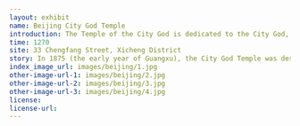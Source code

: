 ```yaml
---
layout: exhibit
name: Beijing City God Temple
introduction: The Temple of the City God is dedicated to the City God, the deity who guards the city of Beijing. There are three gates on the central axis (Temple Gate, Shun Tak Gate and Hsuan Wei Gate), as well as the Bell and Drum Tower, the Great Wei Ling Temple and the Dormitory, the two halls and the animal treatment house, the excellent pavilion, the prairie stove and the stele pavilion. Five rooms of the ancestral hall now exist. Inside the temple are the Ming Yingzong Monument and the Qing Shizong and Gaozong Monuments. There are inscriptions by the Kangxi Emperor and the Yongzheng Emperor. Later, with the demolition and planning of the Financial Street, the temple has survived in name only.The Du City God Temple Fair is one of the earliest and most lively temple fairs in Beijing. The market is held on the first, fifteenth and twenty-fifth day of each month in the old calendar. On the opening day of the market, traders gather, not only the things people use every day, but also a collection of famous products from all over the country, such as Su embroidery, Shu brocade, silk, ink and rice paper, as well as domestic and foreign exotic treasures. Merchants come not only from the four corners of the country, but also from abroad.
time: 1270
site: 33 Chengfang Street, Xicheng District
story: In 1875 (the early year of Guangxu), the City God Temple was destroyed by fire. The halls were all in ruins, the so-called city god statues of the provinces were damaged, and even the stone monuments were cracked. At the end of the Guangxu period, only three main halls were restored for spring and autumn worship. In the early years of the Republic of China, the temple was still very popular, and there were people making wishes and returning wishes for various reasons. Some people tied their arms under the elbows and tied them to a stove to make a pilgrimage; some boys "lowered" their value by putting on red clothes, red trousers, heavy powder and two tiny buns, dressed as girls, and came to pay their respects one step at a time or three steps at a time. Although there were believers and incense, the temple fair was no longer held. As society developed, the temple fair at the Capital City God Temple gradually declined and was replaced at the Guoguo Temple in Guang'anmen. 
index_image_url: images/beijing/1.jpg
other-image-url-1: images/beijing/2.jpg
other-image-url-2: images/beijing/3.jpg
other-image-url-3: images/beijing/4.jpg
license:
license-url:
---
```

